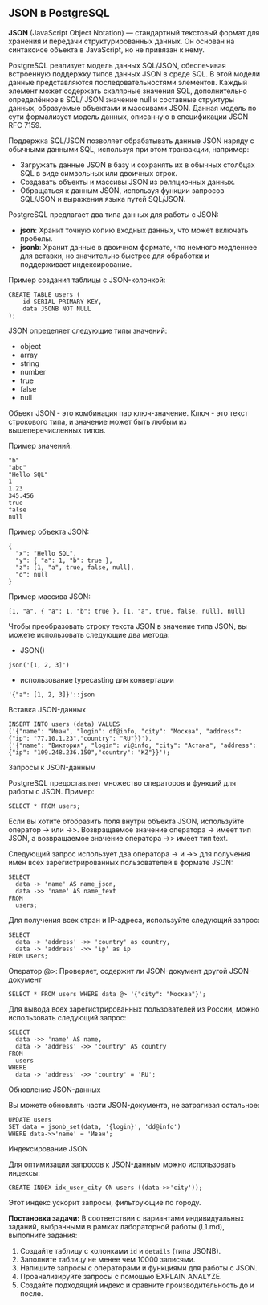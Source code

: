 ## JSON в PostgreSQL

__JSON__ (JavaScript Object Notation) — стандартный текстовый формат для хранения и передачи структурированных данных. Он основан на синтаксисе объекта в JavaScript, но не привязан к нему. 

PostgreSQL реализует модель данных SQL/JSON, обеспечивая встроенную поддержку типов данных JSON в среде SQL. 
В этой модели данные представляются последовательностями элементов. Каждый элемент может содержать скалярные значения SQL, дополнительно определённое в SQL/ JSON значение null и составные структуры данных, образуемые объектами и массивами JSON. 
Данная модель по сути формализует модель данных, описанную в спецификации JSON RFC 7159.

Поддержка SQL/JSON позволяет обрабатывать данные JSON наряду с обычными данными SQL, используя при этом транзакции, например:
* Загружать данные JSON в базу и сохранять их в обычных столбцах SQL в виде символьных или двоичных строк.
* Создавать объекты и массивы JSON из реляционных данных.
* Обращаться к данным JSON, используя функции запросов SQL/JSON и выражения языка путей SQL/JSON.

PostgreSQL предлагает два типа данных для работы с JSON:

* __json__: Хранит точную копию входных данных, что может включать пробелы.
* __jsonb__: Хранит данные в двоичном формате, что немного медленнее для вставки, но значительно быстрее для обработки и поддерживает индексирование.

Пример создания таблицы с JSON-колонкой:
```
CREATE TABLE users (
    id SERIAL PRIMARY KEY,
    data JSONB NOT NULL
);
```
JSON определяет следующие типы значений:

* object
* array
* string
* number
* true
* false
* null

Объект JSON - это комбинация пар ключ-значение. 
Ключ - это текст строкового типа, и значение может быть любым из вышеперечисленных типов.

Пример значений:
```
"b"
"abc"
"Hello SQL"
1
1.23
345.456
true
false
null
```
Пример объекта JSON:
```
{
  "x": "Hello SQL",
  "y": { "a": 1, "b": true },
  "z": [1, "a", true, false, null],
  "o": null
}

```
Пример массива JSON:
```
[1, "a", { "a": 1, "b": true }, [1, "a", true, false, null], null]

```
Чтобы преобразовать строку текста JSON в значение типа JSON, 
вы можете использовать следующие два метода:
* JSON()
```
json('[1, 2, 3]')

```
* использование typecasting для конвертации 
```
'{"a": [1, 2, 3]}'::json
```
Вставка JSON-данных
```
INSERT INTO users (data) VALUES 
('{"name": "Иван", "login": df@info, "city": "Москва", "address": {"ip": "77.10.1.23","country": "RU"}}'),
('{"name": "Виктория", "login": vi@info, "city": "Астана", "address": {"ip": "109.248.236.150","country": "KZ"}}');
```
Запросы к JSON-данным

PostgreSQL предоставляет множество операторов и функций для работы с JSON. 
Пример:
```
SELECT * FROM users;
```
Если вы хотите отобразить поля внутри объекта JSON, 
используйте оператор -> или ->>. Возвращаемое значение оператора -> имеет тип JSON, а возвращаемое значение оператора ->> имеет тип text.

Следующий запрос использует два оператора -> и ->> для получения имен всех зарегистрированных пользователей в формате JSON:
```
SELECT
  data -> 'name' AS name_json,
  data ->> 'name' AS name_text
FROM
  users;

```
Для получения всех стран и IP-адреса, используйте следующий запрос:
```
SELECT
  data -> 'address' ->> 'country' as country,
  data -> 'address' ->> 'ip' as ip
FROM users;

```

Оператор @>: Проверяет, содержит ли JSON-документ другой JSON-документ
```
SELECT * FROM users WHERE data @> '{"city": "Москва"}';
```

Для вывода всех зарегистрированных пользователей из России, можно использовать следующий запрос:
```
SELECT
  data ->> 'name' AS name,
  data -> 'address' ->> 'country' AS country
FROM
  users
WHERE
  data -> 'address' ->> 'country' = 'RU';

```

Обновление JSON-данных

Вы можете обновлять части JSON-документа, не затрагивая остальное:
```
UPDATE users 
SET data = jsonb_set(data, '{login}', 'dd@info')
WHERE data->>'name' = 'Иван';
```

Индексирование JSON

Для оптимизации запросов к JSON-данным можно использовать индексы:
```
CREATE INDEX idx_user_city ON users ((data->>'city'));
```

Этот индекс ускорит запросы, фильтрующие по городу.

__Постановка задачи:__ В соответствии с вариантами индивидуальных заданий, выбранными в рамках лабораторной работы (L1.md), выполните задания:
1. Создайте таблицу с колонками `id` и `details` (типа JSONB).
2. Заполните таблицу не менее чем 10000 записями.
3. Напишите запросы с операторами и функциями для работы с JSON.
4. Проанализируйте запросы с помощью EXPLAIN ANALYZE.
5. Создайте подходящий индекс и сравните производительность до и после.